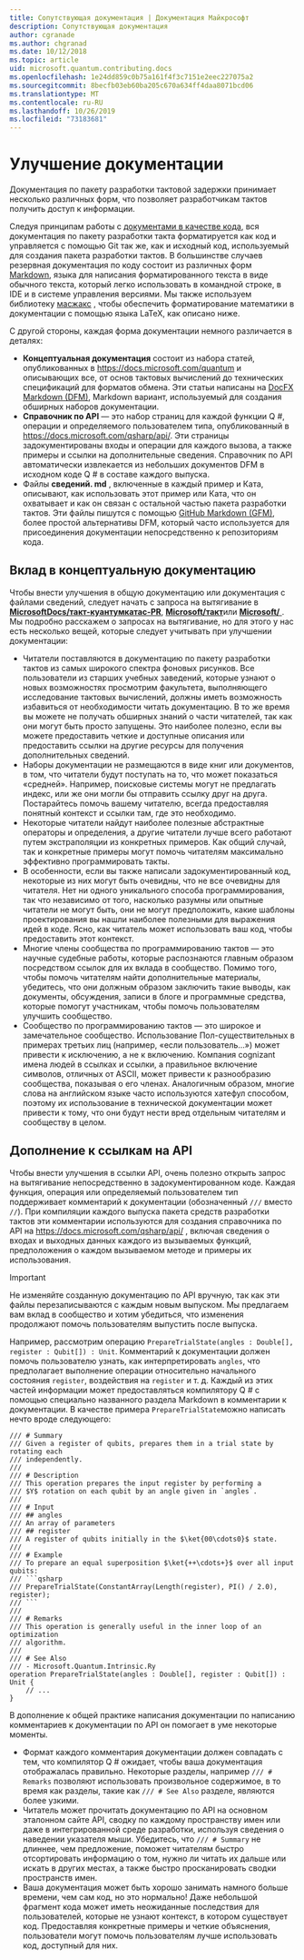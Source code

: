 ```yaml
---
title: Сопутствующая документация | Документация Майкрософт
description: Сопутствующая документация
author: cgranade
ms.author: chgranad
ms.date: 10/12/2018
ms.topic: article
uid: microsoft.quantum.contributing.docs
ms.openlocfilehash: 1e24dd859c0b75a161f4f3c7151e2eec227075a2
ms.sourcegitcommit: 8becfb03eb60ba205c670a634ff4daa8071bcd06
ms.translationtype: MT
ms.contentlocale: ru-RU
ms.lasthandoff: 10/26/2019
ms.locfileid: "73183681"
---
```

# <a name="improving-documentation"></a>Улучшение документации #

Документация по пакету разработки тактовой задержки принимает несколько различных форм, что позволяет разработчикам тактов получить доступ к информации.

Следуя принципам работы с [документами в качестве кода](https://www.writethedocs.org/guide/docs-as-code/), вся документация по пакету разработки такта форматируется как код и управляется с помощью Git так же, как и исходный код, используемый для создания пакета разработки тактов.
В большинстве случаев резервная документация по коду состоит из различных форм [Markdown](https://daringfireball.net/projects/markdown/), языка для написания форматированного текста в виде обычного текста, который легко использовать в командной строке, в IDE и в системе управления версиями.
Мы также используем библиотеку [масжакс](https://www.mathjax.org/) , чтобы обеспечить форматирование математики в документации с помощью языка LaTeX, как описано ниже.


С другой стороны, каждая форма документации немного различается в деталях:

- **Концептуальная документация** состоит из набора статей, опубликованных в https://docs.microsoft.com/quantum и описывающих все, от основ тактовых вычислений до технических спецификаций для форматов обмена. Эти статьи написаны на [DocFX Markdown (DFM)](https://dotnet.github.io/docfx/spec/docfx_flavored_markdown.html), Markdown вариант, используемый для создания обширных наборов документации.
- **Справочник по API** — это набор страниц для каждой функции Q #, операции и определяемого пользователем типа, опубликованный в https://docs.microsoft.com/qsharp/api/. Эти страницы задокументированы входы и операции для каждого вызова, а также примеры и ссылки на дополнительные сведения. Справочник по API автоматически извлекается из небольших документов DFM в исходном коде Q # в составе каждого выпуска.
- Файлы **сведений<!---->. md** , включенные в каждый пример и Ката, описывают, как использовать этот пример или Ката, что он охватывает и как он связан с остальной частью пакета разработки тактов. Эти файлы пишутся с помощью [GitHub Markdown (GFM)](https://github.github.com/gfm/), более простой альтернативы DFM, который часто используется для присоединения документации непосредственно к репозиториям кода.

## <a name="contributing-to-the-conceptual-documentation"></a>Вклад в концептуальную документацию ##

Чтобы внести улучшения в общую документацию или документация с файлами сведений, следует начать с запроса на вытягивание в [**MicrosoftDocs/такт-куантумкатас-PR**](https://github.com/MicrosoftDocs/quantum-docs-pr/
), [**Microsoft/такт**](https://github.com/Microsoft/Quantum)или [**Microsoft/** ](https://github.com/Microsoft/QuantumKatas).
Мы подробно расскажем о запросах на вытягивание, но для этого у нас есть несколько вещей, которые следует учитывать при улучшении документации:

- Читатели поставляются в документацию по пакету разработки тактов из самых широкого спектра фоновых рисунков. Все пользователи из старших учебных заведений, которые узнают о новых возможностях просмотрим факультета, выполняющего исследование тактовых вычислений, должны иметь возможность избавиться от необходимости читать документацию. В то же время вы можете не получать обширных знаний о части читателей, так как они могут быть просто запущены. Это наиболее полезно, если вы можете предоставить четкие и доступные описания или предоставить ссылки на другие ресурсы для получения дополнительных сведений.
- Наборы документации не размещаются в виде книг или документов, в том, что читатели будут поступать на то, что может показаться «средней». Например, поисковые системы могут не предлагать индекс, или же они могли бы отправить ссылку друг на друга. Постарайтесь помочь вашему читателю, всегда предоставляя понятный контекст и ссылки там, где это необходимо.
- Некоторые читатели найдут наиболее полезные абстрактные операторы и определения, а другие читатели лучше всего работают путем экстраполяции из конкретных примеров. Как общий случай, так и конкретные примеры могут помочь читателям максимально эффективно программировать такты.
- В особенности, если вы также написали задокументированный код, некоторые из них могут быть очевидны, что не все очевидны для читателя. Нет ни одного уникального способа программирования, так что независимо от того, насколько разумны или опытные читатели не могут быть, они не могут предположить, какие шаблоны проектирования вы нашли наиболее полезными для выражения идей в коде. Ясно, как читатель может использовать ваш код, чтобы предоставить этот контекст.
- Многие члены сообщества по программированию тактов — это научные судебные работы, которые распознаются главным образом посредством ссылок для их вклада в сообщество. Помимо того, чтобы помочь читателям найти дополнительные материалы, убедитесь, что они должным образом заключить такие выводы, как документы, обсуждения, записи в блоге и программные средства, которые помогут участникам, чтобы помочь пользователям улучшить сообщество.
- Сообщество по программированию тактов — это широкое и замечательное сообщество. Использование Пол-существительных в примерах третьих лиц (например, «если пользователь...») может привести к исключению, а не к включению. Компания cognizant имена людей в ссылках и ссылки, а правильное включение символов, отличных от ASCII, может привести к разнообразию сообщества, показывая о его членах. Аналогичным образом, многие слова на английском языке часто используются хатефул способом, поэтому их использование в технической документации может привести к тому, что они будут нести вред отдельным читателям и сообществу в целом.

## <a name="contributing-to-the-api-references"></a>Дополнение к ссылкам на API ##

Чтобы внести улучшения в ссылки API, очень полезно открыть запрос на вытягивание непосредственно в задокументированном коде.
Каждая функция, операция или определяемый пользователем тип поддерживает комментарий к документации (обозначенный `///` вместо `//`).
При компиляции каждого выпуска пакета средств разработки тактов эти комментарии используются для создания справочника по API на https://docs.microsoft.com/qsharp/api/ , включая сведения о входах и выходных данных каждого из вызываемых функций, предположения о каждом вызываемом методе и примеры их использования.

> [!IMPORTANT]
> Не изменяйте созданную документацию по API вручную, так как эти файлы перезаписываются с каждым новым выпуском.
> Мы предлагаем вам вклад в сообщество и хотим убедиться, что изменения продолжают помочь пользователям выпустить после выпуска.

Например, рассмотрим операцию `PrepareTrialState(angles : Double[], register : Qubit[]) : Unit`.
Комментарий к документации должен помочь пользователю узнать, как интерпретировать `angles`, что предполагает выполнение операции относительно начального состояния `register`, воздействия на `register` и т. д.
Каждый из этих частей информации может предоставляться компилятору Q # с помощью специально названного раздела Markdown в комментарии к документации.
В качестве примера `PrepareTrialState`можно написать нечто вроде следующего:

```qsharp
/// # Summary
/// Given a register of qubits, prepares them in a trial state by rotating each
/// independently.
///
/// # Description
/// This operation prepares the input register by performing a
/// $Y$ rotation on each qubit by an angle given in `angles`.
///
/// # Input
/// ## angles
/// An array of parameters
/// ## register
/// A register of qubits initially in the $\ket{00\cdots0}$ state.
///
/// # Example
/// To prepare an equal superposition $\ket{++\cdots+}$ over all input qubits:
/// ```qsharp
/// PrepareTrialState(ConstantArray(Length(register), PI() / 2.0), register);
/// ```
///
/// # Remarks
/// This operation is generally useful in the inner loop of an optimization
/// algorithm.
///
/// # See Also
/// - Microsoft.Quantum.Intrinsic.Ry
operation PrepareTrialState(angles : Double[], register : Qubit[]) : Unit {
    // ...
}
```

В дополнение к общей практике написания документации по написанию комментариев к документации по API он помогает в уме некоторые моменты.

- Формат каждого комментария документации должен совпадать с тем, что компилятор Q # ожидает, чтобы ваша документация отображалась правильно. Некоторые разделы, например `/// # Remarks` позволяют использовать произвольное содержимое, в то время как разделы, такие как `/// # See Also` разделе, являются более узкими.
- Читатель может прочитать документацию по API на основном эталонном сайте API, сводку по каждому пространству имен или даже в интегрированной среде разработки, используя сведения о наведении указателя мыши. Убедитесь, что `/// # Summary` не длиннее, чем предложение, поможет читателям быстро отсортировать информацию о том, нужно ли читать их дальше или искать в других местах, а также быстро просканировать сводки пространств имен.
- Ваша документация может быть хорошо занимать намного больше времени, чем сам код, но это нормально! Даже небольшой фрагмент кода может иметь неожиданные последствия для пользователей, которые не узнают контекст, в котором существует код. Предоставляя конкретные примеры и четкие объяснения, пользователи могут помочь пользователям лучше использовать код, доступный для них.

<!-- ## LaTeX Formatting ##

**TODO** -->
